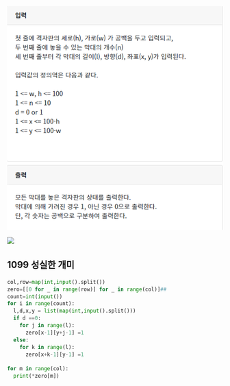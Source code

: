![](./img/image-20200426215227714.png)

![](C:\Users\sky\AppData\Roaming\Typora\typora-user-images\image-20200426215246647.png)

## 1099  성실한 개미

```python
col,row=map(int,input().split())
zero=[[0 for _ in range(row)] for _ in range(col)]##
count=int(input())
for i in range(count):
  l,d,x,y = list(map(int,input().split()))
  if d ==0:
    for j in range(l):
      zero[x-1][y+j-1] =1
  else:
    for k in range(l):
      zero[x+k-1][y-1] =1

for m in range(col):
  print(*zero[m])
```

